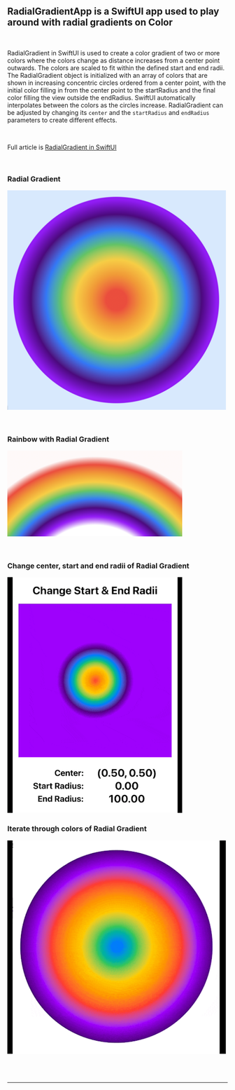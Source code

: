 ## RadialGradientApp is a SwiftUI app used to play around with radial gradients on Color


<BR>

RadialGradient in SwiftUI is used to create a color gradient of two or more colors
where the colors change as distance increases from a center point outwards. The
colors are scaled to fit within the defined start and end radii. The RadialGradient
object is initialized with an array of colors that are shown in increasing concentric
circles ordered from a center point, with the initial color filling in from the
center point to the startRadius and the final color filling the view outside the
endRadius. SwiftUI automatically interpolates between the colors as the circles
increase. RadialGradient can be adjusted by changing its `center` and the
`startRadius` and `endRadius` parameters to create different effects.



<BR>

Full article is <a href="https://swdevnotes.com/swift/2023/radialgradient-in-swiftui/" target="_blank">
RadialGradient in SwiftUI
</a>




<BR>


### Radial Gradient
<img width="500" 
alt="radial-gradient"
src="https://github.com/calleric/swift/blob/main/RadialGradientApp/images/radial-gradient.png">

<BR>


### Rainbow with Radial Gradient
<img width="400" 
alt="rainbow-with-radialgradient"
src="https://github.com/calleric/swift/blob/main/RadialGradientApp/images/rainbow-with-radialgradient.png">


<BR>


### Change center, start and end radii of Radial Gradient
<img width="400" 
alt="change-center-start-end-radii"
src="https://github.com/calleric/swift/blob/main/RadialGradientApp/images/change-center-start-end-radii.gif">
<BR>


### Iterate through colors of Radial Gradient
<img width="500" 
alt="radial-iterating-through-colors.gif"
src="https://github.com/calleric/swift/blob/main/RadialGradientApp/images/radial-iterating-through-colors.gif">




<BR>
<BR>
<HR>
<BR>


